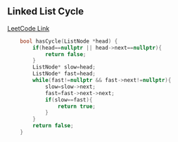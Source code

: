 ## Linked List Cycle
[LeetCode Link](https://leetcode.com/problems/linked-list-cycle/)

```cpp
    bool hasCycle(ListNode *head) {
        if(head==nullptr || head->next==nullptr){
            return false;
        }
        ListNode* slow=head;
        ListNode* fast=head;
        while(fast!=nullptr && fast->next!=nullptr){
            slow=slow->next;
            fast=fast->next->next;
            if(slow==fast){
                return true;
            }
        }
        return false;
    }
```